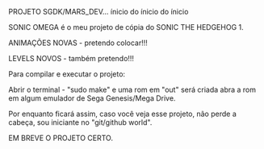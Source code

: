  PROJETO SGDK/MARS_DEV... ínicio do ínicio do ínicio

 SONIC OMEGA é o meu projeto de cópia do SONIC THE HEDGEHOG 1.

 ANIMAÇÕES NOVAS - pretendo colocar!!!

 LEVELS NOVOS - também pretendo!!!
 
 Para compilar e executar o projeto: 

 Abrir o terminal - "sudo make" e uma rom em "out" será criada
 abra a rom em algum emulador de Sega Genesis/Mega Drive.



 Por enquanto ficará assim, caso você veja esse projeto, não perde a cabeça, 
 sou iniciante no "git/github world".

 EM BREVE O PROJETO CERTO.
